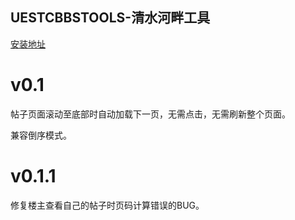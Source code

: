 ## UESTCBBSTOOLS-清水河畔工具

[安装地址](https://greasyfork.org/zh-CN/scripts/408024-%E6%B8%85%E6%B0%B4%E6%B2%B3%E7%95%94%E8%87%AA%E5%8A%A8%E7%BF%BB%E9%A1%B5)

# v0.1  

帖子页面滚动至底部时自动加载下一页，无需点击，无需刷新整个页面。 

兼容倒序模式。  

# v0.1.1

修复楼主查看自己的帖子时页码计算错误的BUG。
